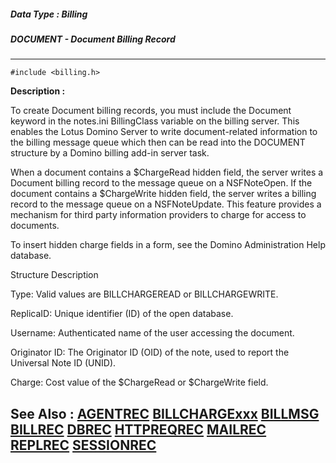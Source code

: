 ##### Data Type : Billing
##### DOCUMENT - Document Billing Record
---
```
#include <billing.h>
```
**Description :**

To create Document billing records, you must include the Document keyword in 
the notes.ini BillingClass variable on the billing server. This enables the 
Lotus Domino Server to write document-related information to the billing 
message queue which then can be read into the DOCUMENT structure by a Domino 
billing add-in server task.

When a document contains a $ChargeRead hidden field, the server writes a 
Document billing record to the message queue on a NSFNoteOpen.  If the document 
contains a $ChargeWrite hidden field, the server writes a billing record to the 
message queue on a NSFNoteUpdate.  This feature provides a mechanism for third 
party information providers to charge for access to documents.

To insert hidden charge fields in a form, see the Domino Administration Help 
database.


Structure Description

Type:  Valid values are BILLCHARGEREAD or BILLCHARGEWRITE.

ReplicaID:  Unique identifier (ID) of the open database.

Username:  Authenticated name of the user accessing the document.

Originator ID:  The Originator ID (OID) of the note, used to report the 
Universal Note ID (UNID).

Charge:  Cost value of the $ChargeRead or $ChargeWrite field.

**See Also :**
[AGENTREC](/domino-c-api-docs/reference/Data/AGENTREC)
[BILLCHARGExxx](/domino-c-api-docs/reference/Symb/BILLCHARGExxx)
[BILLMSG](/domino-c-api-docs/reference/Data/BILLMSG)
[BILLREC](/domino-c-api-docs/reference/Data/BILLREC)
[DBREC](/domino-c-api-docs/reference/Data/DBREC)
[HTTPREQREC](/domino-c-api-docs/reference/Data/HTTPREQREC)
[MAILREC](/domino-c-api-docs/reference/Data/MAILREC)
[REPLREC](/domino-c-api-docs/reference/Data/REPLREC)
[SESSIONREC](/domino-c-api-docs/reference/Data/SESSIONREC)
---

